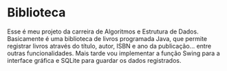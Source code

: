 # Biblioteca
Esse é meu projeto da carreira de Algoritmos e Estrutura de Dados. Basicamente é uma biblioteca de livros programada Java, que permite registrar livros através do título, autor, ISBN e ano da publicação... entre outras funcionalidades. Mais tarde vou implementar a função Swing para a interface gráfica e SQLite para guardar os dados registrados.
